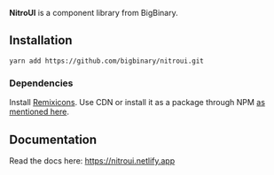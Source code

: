 **NitroUI** is a component library from BigBinary. 

## Installation
`yarn add https://github.com/bigbinary/nitroui.git`

### Dependencies
Install [Remixicons](https://remixicon.com/). Use CDN or install it as a package through NPM [as mentioned here](https://github.com/Remix-Design/remixicon#usage).

## Documentation
Read the docs here: https://nitroui.netlify.app
